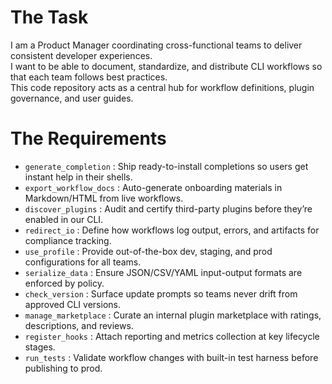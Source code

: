 # The Task

I am a Product Manager coordinating cross-functional teams to deliver consistent developer experiences.  
I want to be able to document, standardize, and distribute CLI workflows so that each team follows best practices.  
This code repository acts as a central hub for workflow definitions, plugin governance, and user guides.

# The Requirements

* `generate_completion` : Ship ready-to-install completions so users get instant help in their shells.  
* `export_workflow_docs` : Auto-generate onboarding materials in Markdown/HTML from live workflows.  
* `discover_plugins` : Audit and certify third-party plugins before they’re enabled in our CLI.  
* `redirect_io` : Define how workflows log output, errors, and artifacts for compliance tracking.  
* `use_profile` : Provide out-of-the-box dev, staging, and prod configurations for all teams.  
* `serialize_data` : Ensure JSON/CSV/YAML input-output formats are enforced by policy.  
* `check_version` : Surface update prompts so teams never drift from approved CLI versions.  
* `manage_marketplace` : Curate an internal plugin marketplace with ratings, descriptions, and reviews.  
* `register_hooks` : Attach reporting and metrics collection at key lifecycle stages.  
* `run_tests` : Validate workflow changes with built-in test harness before publishing to prod.

